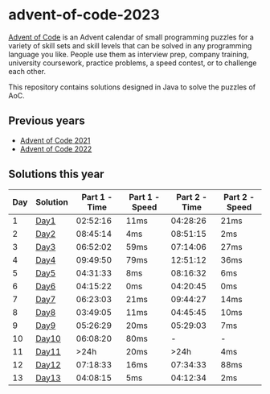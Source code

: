 # advent-of-code-2023

[Advent of Code](https://adventofcode.com/) is an Advent calendar of small programming puzzles for a variety of skill
sets and skill levels that can be solved in any programming language you like.
People use them as interview prep, company training, university coursework, practice problems, a speed contest, or to
challenge each other.

This repository contains solutions designed in Java to solve the puzzles of AoC.

## Previous years

- [Advent of Code 2021](https://github.com/gjong/advent-of-code-2021)
- [Advent of Code 2022](https://github.com/gjong/advent-of-code-2022)

## Solutions this year

| Day | Solution                                                           | Part 1 - Time | Part 1 - Speed | Part 2 - Time | Part 2 - Speed |
|-----|--------------------------------------------------------------------|---------------|----------------|---------------|----------------|
| 1   | [Day1](src/main/java/com/github/gjong/advent2023/days/Day1.java)   | 02:52:16      | 11ms           | 04:28:26      | 21ms           |
| 2   | [Day2](src/main/java/com/github/gjong/advent2023/days/Day2.java)   | 08:45:14      | 4ms            | 08:51:15      | 2ms            |
| 3   | [Day3](src/main/java/com/github/gjong/advent2023/days/Day3.java)   | 06:52:02      | 59ms           | 07:14:06      | 27ms           |
| 4   | [Day4](src/main/java/com/github/gjong/advent2023/days/Day4.java)   | 09:49:50      | 79ms           | 12:51:12      | 36ms           |
| 5   | [Day5](src/main/java/com/github/gjong/advent2023/days/Day5.java)   | 04:31:33      | 8ms            | 08:16:32      | 6ms            |
| 6   | [Day6](src/main/java/com/github/gjong/advent2023/days/Day6.java)   | 04:15:22      | 0ms            | 04:20:45      | 0ms            |
| 7   | [Day7](src/main/java/com/github/gjong/advent2023/days/Day7.java)   | 06:23:03      | 21ms           | 09:44:27      | 14ms           |
| 8   | [Day8](src/main/java/com/github/gjong/advent2023/days/Day8.java)   | 03:49:05      | 11ms           | 04:45:45      | 10ms           |
| 9   | [Day9](src/main/java/com/github/gjong/advent2023/days/Day9.java)   | 05:26:29      | 20ms           | 05:29:03      | 7ms            |
| 10  | [Day10](src/main/java/com/github/gjong/advent2023/days/Day10.java) | 06:08:20      | 80ms           | -             | -              |
| 11  | [Day11](src/main/java/com/github/gjong/advent2023/days/Day11.java) | >24h          | 20ms           | >24h          | 4ms            |
| 12  | [Day12](src/main/java/com/github/gjong/advent2023/days/Day12.java) | 07:18:33      | 16ms           | 07:34:33      | 88ms           |
| 13  | [Day13](src/main/java/com/github/gjong/advent2023/days/Day13.java) | 04:08:15      | 5ms            | 04:12:34      | 2ms            |
